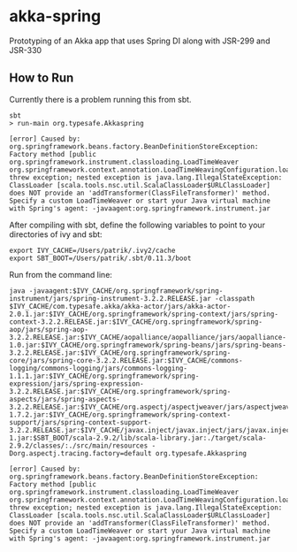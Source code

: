akka-spring
===========

Prototyping of an Akka app that uses Spring DI along with JSR-299 and JSR-330

How to Run
----------

Currently there is a problem running this from sbt.

    sbt
    > run-main org.typesafe.Akkaspring
    
    [error] Caused by: org.springframework.beans.factory.BeanDefinitionStoreException: Factory method [public org.springframework.instrument.classloading.LoadTimeWeaver org.springframework.context.annotation.LoadTimeWeavingConfiguration.loadTimeWeaver()] threw exception; nested exception is java.lang.IllegalStateException: ClassLoader [scala.tools.nsc.util.ScalaClassLoader$URLClassLoader] does NOT provide an 'addTransformer(ClassFileTransformer)' method. Specify a custom LoadTimeWeaver or start your Java virtual machine with Spring's agent: -javaagent:org.springframework.instrument.jar

After compiling with sbt, define the following variables to point to your directories of ivy and sbt:

    export IVY_CACHE=/Users/patrik/.ivy2/cache
    export SBT_BOOT=/Users/patrik/.sbt/0.11.3/boot

 Run from the command line:

    java -javaagent:$IVY_CACHE/org.springframework/spring-instrument/jars/spring-instrument-3.2.2.RELEASE.jar -classpath $IVY_CACHE/com.typesafe.akka/akka-actor/jars/akka-actor-2.0.1.jar:$IVY_CACHE/org.springframework/spring-context/jars/spring-context-3.2.2.RELEASE.jar:$IVY_CACHE/org.springframework/spring-aop/jars/spring-aop-3.2.2.RELEASE.jar:$IVY_CACHE/aopalliance/aopalliance/jars/aopalliance-1.0.jar:$IVY_CACHE/org.springframework/spring-beans/jars/spring-beans-3.2.2.RELEASE.jar:$IVY_CACHE/org.springframework/spring-core/jars/spring-core-3.2.2.RELEASE.jar:$IVY_CACHE/commons-logging/commons-logging/jars/commons-logging-1.1.1.jar:$IVY_CACHE/org.springframework/spring-expression/jars/spring-expression-3.2.2.RELEASE.jar:$IVY_CACHE/org.springframework/spring-aspects/jars/spring-aspects-3.2.2.RELEASE.jar:$IVY_CACHE/org.aspectj/aspectjweaver/jars/aspectjweaver-1.7.2.jar:$IVY_CACHE/org.springframework/spring-context-support/jars/spring-context-support-3.2.2.RELEASE.jar:$IVY_CACHE/javax.inject/javax.inject/jars/javax.inject-1.jar:$SBT_BOOT/scala-2.9.2/lib/scala-library.jar:./target/scala-2.9.2/classes/:./src/main/resources -Dorg.aspectj.tracing.factory=default org.typesafe.Akkaspring

    [error] Caused by: org.springframework.beans.factory.BeanDefinitionStoreException: Factory method [public org.springframework.instrument.classloading.LoadTimeWeaver org.springframework.context.annotation.LoadTimeWeavingConfiguration.loadTimeWeaver()] threw exception; nested exception is java.lang.IllegalStateException: ClassLoader [scala.tools.nsc.util.ScalaClassLoader$URLClassLoader] does NOT provide an 'addTransformer(ClassFileTransformer)' method. Specify a custom LoadTimeWeaver or start your Java virtual machine with Spring's agent: -javaagent:org.springframework.instrument.jar